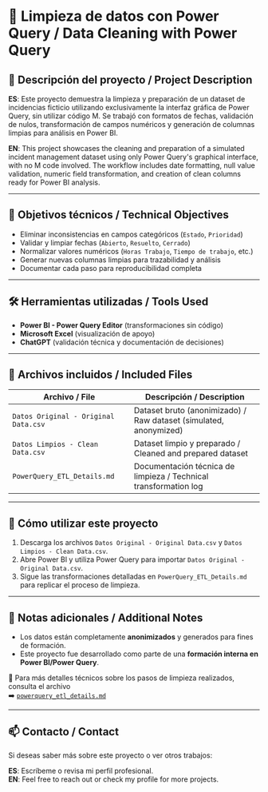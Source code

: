 # 🧹 Limpieza de datos con Power Query / Data Cleaning with Power Query

## 🧾 Descripción del proyecto / Project Description

**ES**: Este proyecto demuestra la limpieza y preparación de un dataset de incidencias ficticio utilizando exclusivamente la interfaz gráfica de Power Query, sin utilizar código M. Se trabajó con formatos de fechas, validación de nulos, transformación de campos numéricos y generación de columnas limpias para análisis en Power BI.

**EN**: This project showcases the cleaning and preparation of a simulated incident management dataset using only Power Query's graphical interface, with no M code involved. The workflow includes date formatting, null value validation, numeric field transformation, and creation of clean columns ready for Power BI analysis.

---

## 🧠 Objetivos técnicos / Technical Objectives

- Eliminar inconsistencias en campos categóricos (`Estado`, `Prioridad`)
- Validar y limpiar fechas (`Abierto`, `Resuelto`, `Cerrado`)
- Normalizar valores numéricos (`Horas Trabajo`, `Tiempo de trabajo`, etc.)
- Generar nuevas columnas limpias para trazabilidad y análisis
- Documentar cada paso para reproducibilidad completa

---

## 🛠 Herramientas utilizadas / Tools Used

- **Power BI - Power Query Editor** (transformaciones sin código)
- **Microsoft Excel** (visualización de apoyo)
- **ChatGPT** (validación técnica y documentación de decisiones)

---

## 📁 Archivos incluidos / Included Files

| Archivo / File                            | Descripción / Description                                |
|-------------------------------------------|-----------------------------------------------------------|
| `Datos Original - Original Data.csv`      | Dataset bruto (anonimizado) / Raw dataset (simulated, anonymized)       |
| `Datos Limpios - Clean Data.csv`          | Dataset limpio y preparado / Cleaned and prepared dataset |
| `PowerQuery_ETL_Details.md`               | Documentación técnica de limpieza / Technical transformation log |

---

## 🧪 Cómo utilizar este proyecto

1. Descarga los archivos `Datos Original - Original Data.csv` y `Datos Limpios - Clean Data.csv`.
2. Abre Power BI y utiliza Power Query para importar `Datos Original - Original Data.csv`.
3. Sigue las transformaciones detalladas en `PowerQuery_ETL_Details.md` para replicar el proceso de limpieza.

---

## 📌 Notas adicionales / Additional Notes

- Los datos están completamente **anonimizados** y generados para fines de formación.
- Este proyecto fue desarrollado como parte de una **formación interna en Power BI/Power Query**.

📄 Para más detalles técnicos sobre los pasos de limpieza realizados, consulta el archivo  
➡️ [`powerquery_etl_details.md`](./powerquery_etl_details.md)

---

## 📫 Contacto / Contact

Si deseas saber más sobre este proyecto o ver otros trabajos:

**ES**: Escríbeme o revisa mi perfil profesional.  
**EN**: Feel free to reach out or check my profile for more projects.
